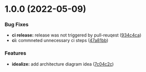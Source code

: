 # 1.0.0 (2022-05-09)


### Bug Fixes

* **ci release:** release was not triggered by pull-reuqest ([934c4ca](https://github.com/paulAlexSerban/tpl--basic-prj/commit/934c4ca34c2c6bc14c4f0ca0504edf7a58e92421))
* **ci:** commneted unnecessary ci steps ([47a81bb](https://github.com/paulAlexSerban/tpl--basic-prj/commit/47a81bb856177e792d84d6cf61158f25d29aae89))


### Features

* **idealize:** add architecture diagram idea ([7c04c2c](https://github.com/paulAlexSerban/tpl--basic-prj/commit/7c04c2c3b005c16f03d616f730e1047583b59649))
